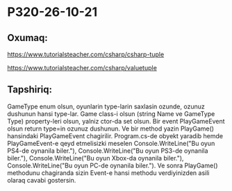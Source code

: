 # P320-26-10-21

## Oxumaq:

https://www.tutorialsteacher.com/csharp/csharp-tuple

https://www.tutorialsteacher.com/csharp/valuetuple

## Tapshiriq:

GameType enum olsun, oyunlarin type-larin saxlasin ozunde, ozunuz dushunun hansi type-lar. Game class-i olsun (string Name ve GameType Type) property-leri olsun, yalniz ctor-da set olsun. Bir event PlayGameEvent olsun return type=in ozunuz dushunun. Ve bir method yazin PlayGame() hansindaki PlayGameEvent chagirilir. Program.cs-de obyekt yaradib hemde PlayGameEvent-e qeyd etmelisizki meselen Console.WriteLine("Bu oyun PS4-de oynanila biler."), Console.WriteLine("Bu oyun PS3-de oynanila biler."), Console.WriteLine("Bu oyun Xbox-da oynanila biler."), Console.WriteLine("Bu oyun PC-de oynanila biler."). Ve sonra PlayGame() methodunu chagiranda sizin Event-e hansi methodu verdiyinizden asili olaraq cavabi gostersin.

